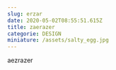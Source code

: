 ```yaml
---
slug: erzar
date: 2020-05-02T08:55:51.615Z
title: zaerazer
categorie: DESIGN
miniature: /assets/salty_egg.jpg
---
```

aezrazer
